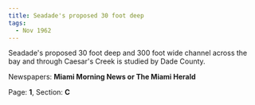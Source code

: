 ```yaml
---  
title: Seadade's proposed 30 foot deep  
tags:  
  - Nov 1962  
---  
```

  
Seadade's proposed 30 foot deep and 300 foot wide channel across the bay and through Caesar's Creek is studied by Dade County.  
  
Newspapers: **Miami Morning News or The Miami Herald**  
  
Page: **1**, Section: **C** 
